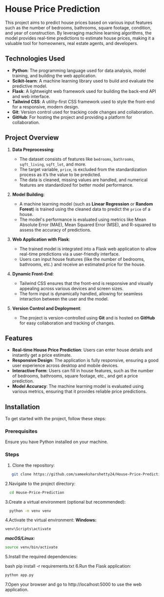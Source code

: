 # House Price Prediction

This project aims to predict house prices based on various input features such as the number of bedrooms, bathrooms, square footage, condition, and year of construction. By leveraging machine learning algorithms, the model provides real-time predictions to estimate house prices, making it a valuable tool for homeowners, real estate agents, and developers.

## Technologies Used

- **Python**: The programming language used for data analysis, model training, and building the web application.
- **Scikit-learn**: A machine learning library used to build and evaluate the predictive model.
- **Flask**: A lightweight web framework used for building the back-end API and web interface.
- **Tailwind CSS**: A utility-first CSS framework used to style the front-end for a responsive, modern design.
- **Git**: Version control used for tracking code changes and collaboration.
- **GitHub**: For hosting the project and providing a platform for collaboration.

## Project Overview

1. **Data Preprocessing**:
   - The dataset consists of features like `bedrooms`, `bathrooms`, `sqft_living`, `sqft_lot`, and more.
   - The target variable, `price`, is excluded from the standardization process as it’s the value to be predicted.
   - The data is cleaned, missing values are handled, and numerical features are standardized for better model performance.

2. **Model Building**:
   - A machine learning model (such as **Linear Regression** or **Random Forest**) is trained using the cleaned data to predict the `price` of a house.
   - The model's performance is evaluated using metrics like Mean Absolute Error (MAE), Mean Squared Error (MSE), and R-squared to assess the accuracy of predictions.

3. **Web Application with Flask**:
   - The trained model is integrated into a Flask web application to allow real-time predictions via a user-friendly interface.
   - Users can input house features (like the number of bedrooms, bathrooms, etc.) and receive an estimated price for the house.

4. **Dynamic Front-End**:
   - Tailwind CSS ensures that the front-end is responsive and visually appealing across various devices and screen sizes.
   - The form input is dynamically handled, allowing for seamless interaction between the user and the model.

5. **Version Control and Deployment**:
   - The project is version-controlled using **Git** and is hosted on **GitHub** for easy collaboration and tracking of changes.

## Features

- **Real-time House Price Prediction**: Users can enter house details and instantly get a price estimate.
- **Responsive Design**: The application is fully responsive, ensuring a good user experience across desktop and mobile devices.
- **Interactive Form**: Users can fill in house features, such as the number of bedrooms, bathrooms, square footage, etc., and get a price prediction.
- **Model Accuracy**: The machine learning model is evaluated using various metrics, ensuring that it provides reliable price predictions.

## Installation

To get started with the project, follow these steps:

### Prerequisites

Ensure you have Python installed on your machine.

### Steps

1. Clone the repository:
```bash
   git clone https://github.com/sameeksharshetty24/House-Price-Prediction.git
```
2.Navigate to the project directory:
```bash
  cd House-Price-Prediction
```
3.Create a virtual environment (optional but recommended):
```bash
  python -m venv venv
```
4.Activate the virtual environment:
**Windows:**
```bash
venv\Scripts\activate
```
***macOS/Linux:***
```bash
source venv/bin/activate
```
5.Install the required dependencies:

bash
pip install -r requirements.txt
6.Run the Flask application:
```bash
python app.py
```
7.Open your browser and go to http://localhost:5000 to use the web application.
